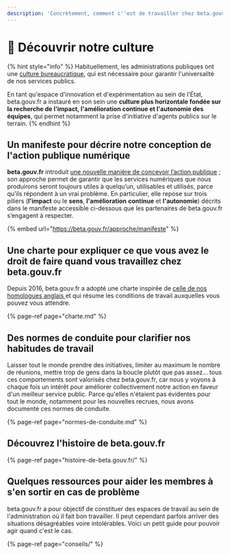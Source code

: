 ```yaml
---
description: 'Concrètement, comment c''est de travailler chez beta.gouv.fr ?'
---
```


# 💫 Découvrir notre culture

{% hint style="info" %}
Habituellement, les administrations publiques ont une [culture bureaucratique](https://fr.wikipedia.org/wiki/Bureaucratie), qui est nécessaire pour garantir l'universalité de nos services publics. 

En tant qu'espace d'innovation et d'expérimentation au sein de l'État, beta.gouv.fr a instauré en son sein une **culture plus horizontale fondée sur la recherche de l'impact, l'amélioration continue et l'autonomie des équipes**, qui permet notamment la prise d'initiative d'agents publics sur le terrain.
{% endhint %}

## Un manifeste pour décrire notre conception de l'action publique numérique

**beta.gouv.fr** introduit [une nouvelle manière de concevoir l’action publique](https://beta.gouv.fr/approche/) ; son approche permet de garantir que les services numériques que nous produirons seront toujours utiles à quelqu’un, utilisables et utilisés, parce qu’ils répondent à un vrai problème. En particulier, elle repose sur trois piliers \(**l'impact** ou le **sens**, **l'amélioration** **continue** et **l'autonomie**\) décrits dans le manifeste accessible ci-dessous que les partenaires de beta.gouv.fr s’engagent à respecter.

{% embed url="https://beta.gouv.fr/approche/manifeste" %}

## Une charte pour expliquer ce que vous avez le droit de faire quand vous travaillez chez beta.gouv.fr

Depuis 2016, beta.gouv.fr a adopté une charte inspirée de [celle de nos homologues anglais ](https://twitter.com/gilest/status/735131901900521472)et qui résume les conditions de travail auxquelles vous pouvez vous attendre.

{% page-ref page="charte.md" %}

## Des normes de conduite pour clarifier nos habitudes de travail

Laisser tout le monde prendre des initiatives, limiter au maximum le nombre de réunions, mettre trop de gens dans la boucle plutôt que pas assez... tous ces comportements sont valorisés chez beta.gouv.fr, car nous y voyons à chaque fois un intérêt pour améliorer collectivement notre action en faveur d'un meilleur service public. Parce qu'elles n'étaient pas évidentes pour tout le monde, notamment pour les nouvelles recrues, nous avons documenté ces normes de conduite.

{% page-ref page="normes-de-conduite.md" %}

## Découvrez l'histoire de beta.gouv.fr

{% page-ref page="histoire-de-beta.gouv.fr/" %}

## Quelques ressources pour aider les membres à s'en sortir en cas de problème

beta.gouv.fr a pour objectif de constituer des espaces de travail au sein de l'administration où il fait bon travailler. Il peut cependant parfois arriver des situations désagréables voire intolérables. Voici un petit guide pour pouvoir agir quand c'est le cas. 

{% page-ref page="conseils/" %}



